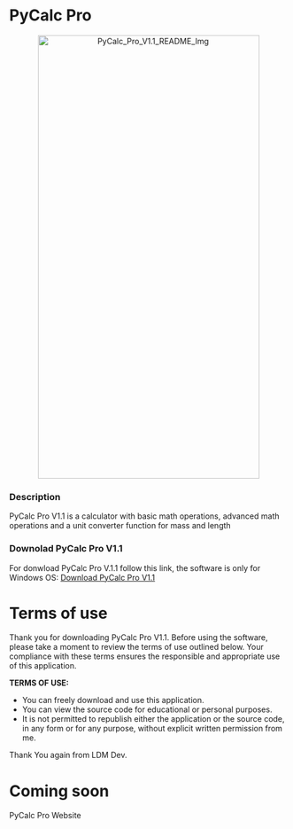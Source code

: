 # PyCalc Pro 
<div align="center">
  <img src="https://github.com/user-attachments/assets/7c9c49a9-c9a2-4773-b74d-bf3860d03b28" alt="PyCalc_Pro_V1.1_README_Img" width="400" height="800">
</div>

### Description
PyCalc Pro V1.1 is a calculator with basic math operations, advanced math operations and a unit converter function for mass and length 

### Downolad PyCalc Pro V1.1
For donwload PyCalc Pro V.1.1 follow this link, the software is only for Windows OS:
<a href="https://github.com/Lorydima/PyCalcPro/releases/download/RelasesV1.1/PyCalc_Pro_V1.1_Windows.zip" download>Download PyCalc Pro V1.1</a>

# Terms of use
Thank you for downloading PyCalc Pro V1.1. Before using the software, please take a moment to review the terms of use outlined below. Your compliance with these terms ensures the responsible and appropriate use of this application.

**TERMS OF USE:**
- You can freely download and use this application.  
- You can view the source code for educational or personal purposes.  
- It is not permitted to republish either the application or the source code, in any form or for any purpose, without explicit written permission from me.

Thank You again from LDM Dev.

# Coming soon
PyCalc Pro Website

